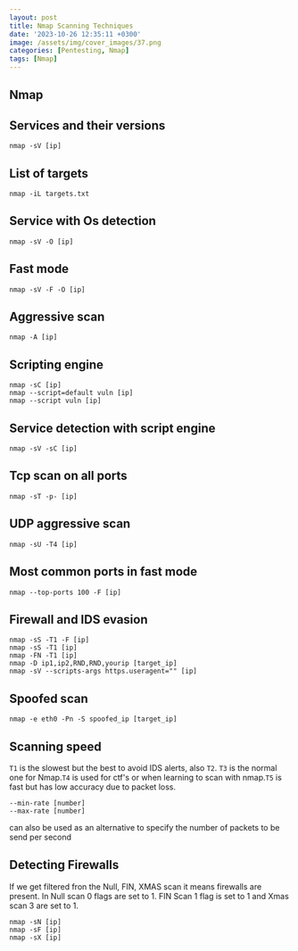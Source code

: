 ```yaml
---
layout: post
title: Nmap Scanning Techniques
date: '2023-10-26 12:35:11 +0300'
image: /assets/img/cover_images/37.png
categories: [Pentesting, Nmap]
tags: [Nmap]
---
```

## Nmap

## Services and their versions
```
nmap -sV [ip]
```
## List of targets
```
nmap -iL targets.txt
```
## Service with Os detection
```
nmap -sV -O [ip]
```
## Fast mode
```
nmap -sV -F -O [ip]
```
## Aggressive scan
```
nmap -A [ip]
```
## Scripting engine
```
nmap -sC [ip]
nmap --script=default vuln [ip]
nmap --script vuln [ip]
```
## Service detection with script engine
```
nmap -sV -sC [ip]
```
## Tcp scan on all ports
```
nmap -sT -p- [ip]
```
## UDP aggressive scan
```
nmap -sU -T4 [ip]
```
## Most common ports in fast mode
```
nmap --top-ports 100 -F [ip]
```
## Firewall and IDS evasion
```
nmap -sS -T1 -F [ip]
nmap -sS -T1 [ip]
nmap -FN -T1 [ip]
nmap -D ip1,ip2,RND,RND,yourip [target_ip]
nmap -sV --scripts-args https.useragent="" [ip]
```
## Spoofed scan
```
nmap -e eth0 -Pn -S spoofed_ip [target_ip]
```
## Scanning speed
```T1``` is the slowest but the best to avoid IDS alerts, also ```T2```. ```T3``` is the normal one for Nmap.```T4``` is used for ctf's or when learning to scan with nmap.```T5``` is fast but has low accuracy due to packet loss.
```
--min-rate [number]
--max-rate [number]
```
can also be used as an alternative to specify the number of packets to be send per second
## Detecting Firewalls
If we get filtered fron the Null, FIN, XMAS scan it means firewalls are present. In Null scan 0 flags are set to 1. FIN Scan 1 flag is set to 1 and Xmas scan 3 are set to 1.
```
nmap -sN [ip]
nmap -sF [ip]
nmap -sX [ip]
```